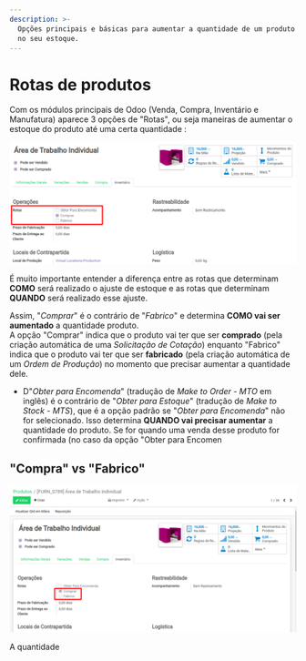 ```yaml
---
description: >-
  Opções principais e básicas para aumentar a quantidade de um produto estocável
  no seu estoque.
---
```


# Rotas de produtos

Com os módulos principais de Odoo \(Venda, Compra, Inventário e Manufatura\) aparece 3 opções de "Rotas", ou seja maneiras de aumentar o estoque do produto até uma certa quantidade :

![](../.gitbook/assets/image%20%28213%29.png)

É muito importante entender a diferença entre as rotas que determinam **COMO** será realizado o ajuste de estoque e as rotas que determinam **QUANDO** será realizado esse ajuste.

Assim, "_Comprar_" é o contrário de "_Fabrico_" e determina **COMO vai ser aumentado** a quantidade produto.   
A opção "Comprar" indica que o produto vai ter que ser **comprado** \(pela criação automática de uma _Solicitação de Cotação_\) enquanto "Fabrico" indica que o produto vai ter que ser **fabricado** \(pela criação automática de um _Ordem de Produção_\) no momento que precisar aumentar a quantidade dele.

* D"_Obter para Encomenda_" \(tradução de _Make to Order - MTO_ em inglês\) é o contrário de "_Obter para Estoque_" \(tradução de _Make to Stock - MTS_\), que é a opção padrão se "_Obter para Encomenda_" não for selecionado. Isso determina **QUANDO vai precisar aumentar** a quantidade do produto. Se for quando uma venda desse produto for confirmada \(no caso da opção "Obter para Encomen

## "Compra" vs "Fabrico"

![](../.gitbook/assets/image%20%28212%29.png)

A quantidade

